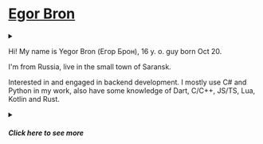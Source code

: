 # [Egor Bron](https://egorbron.github.io/)
<!--<img src="https://avatars.githubusercontent.com/u/71507444?s=64" style="border-radius: 4px;" alt="Avatar">-->

<!--[![ko-fi](https://ko-fi.com/img/githubbutton_sm.svg)](https://ko-fi.com/egorbron)-->
<details><summary></summary>
 
 ![Profile views](https://komarev.com/ghpvc/?username=EgorBron&color=4c10cc&style=flat-square)
 
</details>

Hi! My name is Yegor Bron (Егор Брон), 16 y. o. guy born Oct 20.

I'm from Russia, live in the small town of Saransk.

Interested in and engaged in backend development. I mostly use C# and Python in my work, also have some knowledge of Dart, C/C++, JS/TS, Lua, Kotlin and Rust.

<details><summary><h5><i>Click here to see more</i></h5></summary>

### Skills and toolset

<details><summary>click to reveal</summary>

<sub>Languages</sub>

[![Skills - Languages](https://skillicons.dev/icons?i=cs,py,lua,bash,,dart,c,cpp,rust,kotlin,js,ts)](/)

<sub>Platforms</sub>

[![Skills - Platforms](https://skillicons.dev/icons?i=git,github,dotnet,docker,cmake,gradle,bots,wasm,linux,discord)](/)

<sub>UI, markup, DBs</sub>

[![Skills - UI, markup, DBs](https://skillicons.dev/icons?i=flutter,bootstrap,jquery,godot,unity,,md,html,css,svg,regex,,mongodb,postgres,sqlite)](/)

<sub>Editors</sub>

[![Skills - Editors](https://skillicons.dev/icons?i=visualstudio,vscode,idea,ps,blender,au,pr,ae,figma)](/) 
</details>

### My projects
<details><summary>click to reveal</summary>

> Here are all the projects that I work on or have worked on recently.
>
> If ✔ is after project name - this project is finished, 🥶 - project is temporarily unmaintained.

###### Personal projects
  * 📄 [Some GitHub Gists](https://gist.github.com/EgorBron)
  * ❎ [Move or Die modding manual](https://github.com/EgorBron/MoveOrDie-Modding) - collection of manuals & community docs about modding in MoD 
  * 📲 [BuildingRPC](https://github.com/EgorBron/BuildingRPC) - attempt to make RPC on C# that aims to use "Builder" pattern to create calls
  * 📄 [shhta](https://github.com/EgorBron/shhta) - safe host for HyperTextApplications (analog for obsolete MSHTA)
  * 🔌 [SocketSaber](https://github.com/EgorBron/SocketSaber)🥶 - mod and library that allows you to open localhost TCP socket with lots of your current BS activity
  * 🖼 [BSDRP](https://github.com/EgorBron/BSDRP)🥶 - DRP (Discord Rich Presence) implementation for Beat Saber
  * 🎋 [GrasscutterCommandGenerator](https://github.com/EgorBron/GrasscutterCommandGenerator)🥶 - fork of [GCG](https://github.com/jie65535/GrasscutterCommandGenerator) with few new features and translations fixes
  * 📸 [ae2gd](https://github.com/EgorBron/ae2gd)🥶 - plugin for After Effects that imports composition to Geometry Dash level
  * 🌋 [XGauntlet](https://github.com/EgorBron/XGauntlet)🥶 - Geode mod for Geometry Dash that helps to add more "gauntlets"
  * 🤖 [ConsChatGPT](https://github.com/EgorBron/ConsChatGPT)✔ - not so good implementation of ChatGPT (gpt-3.5-turbo) usage through console
  * 💽 [EasyDriveIcon](https://github.com/EgorBron/EasyDriveIcon)✔ - util for change drive icon in Windows explorer
  * 🙀 [WHAT THE CAT?!](https://github.com/EgorBron/WHAT-THE-CAT)✔ - joke "virus" that spams with cat images (and not only cats)
  * *And lots of private repos with "great" ideas...*

###### [Blusutils](https://github.com/Blusutils/) projets
  * 🥫 [DESrv](https://github.com/Blusutils/DESrv) - Dedicated Extendible Server for usage in different tasks
  * 🎞️ [Blusutils Overalls](https://overalls.blusutils.net) - a set of useful web services for interaction between enterprise logic and the end user
    * ⤴️ [RPN - RePosting.NETwork (private)](https://github.com/Blusutils/RPN) - a .NET API to create reposting APIs
    * 📰 [Blusutils Newscenter (private)](https://github.com/Blusutils/Newscenter)🥶 - IfTTT-like news crossposting solution
    * 📜 [forme.ly (private)](https://github.com/Blusutils/forme.ly)🥶 - modern & convient forms builder
    * 👥 [forumά (private)](https://github.com/Blusutils/foruma)🥶 - template for forum pages
    * 🔗 [SLS (private)](https://github.com/Blusutils/SLS)🥶 - short links system
    * 🪪 [BlusuBio (private)](https://github.com/Blusutils/Bio)🥶 - biography landing pages builder
  * 👷‍♀️ [AniTycoon (private)](https://github.com/Blusutils/AniTycoon)🥶 - yet another Discord bot
  * 🌄 [DESCEndLib](https://github.com/Blusutils/DESCEndLib)✔ - multipurposal .NET library

 ###### Blusutils [Firoapps](https://github.com/Firoapps)
   * 📹 [CaptureExp (private)](https://github.com/Firoapps/CaptureExp)🥶 - shitty motion capture implementation for VR and exportion to some 3D software
   * 🎆 [Firochat (private)](https://github.com/Firoapps)🥶 - cross-platform all-in-one messengers client implementation for developers and enthusiasts
   * 📨 [Migratail (private)](https://github.com/Firoapps/Migratail)🥶 - helps to migrate from old mail services, browsers or systems
   * 🏞 [TurfTooley (private)](https://github.com/EgorBron/TurfTooley)🥶 - wildcard template for any sort of launchers made with mind and some turf
   * 🪔 [LAMP (private)](https://github.com/Firoapps/LAMP)🥶 - Light All Media Player
 
###### Blusutils x [SyrDB](https://github.com/syrdb)
  * 🗄 [BDSF.NET](https://github.com/Blusutils/BDSF.NET)🥶 - *Binary Data Store Format* implementation for .NET
  * 🍕 [SyrD.NET](https://github.com/syrdb/SyrD.NET)🥶 - [SyrDB](https://github.com/syrdb/SyrDB) driver for .NET
  * 🧀 [SyrBot](https://github.com/Blusutils/Syr)🥶 - Discord bot with great functionality
  * 🔁 [RouC](https://github.com/Blusutils/RouC)🥶 - the web anonymous **Rou**lette **C**hat
</details>

### Social networks (in order of speed of reply)
<details><summary>click to reveal</summary>

> If you can/want, please just join the related community (server, channel, etc.) if it exists. And if you sent friend request or DM, describe what are you want as completly as you can. **Please sure to not ask about Python or bots!**

💿[Discord (@egorbron)](https://discord.com/users/555638466365489172) or [Discord Server](https://discord.gg/bJkW8SSEeY)

🧻[Telegram DM (@egorbronn)](https://t.me/egorbronn) or [channel (@egorbron_sleep, RU)](https://t.me/egorbron_sleep) 

▶[YouTube (@EgorBron)](https://youtube.com/@EgorBron)

⏺[Steam](https://steamcommunity.com/id/EgorBronn/)

💬[DonationAlerts](https://www.donationalerts.com/c/egorbron)

📧[E-mail (egorbron@inbox.ru)](mailto:egorbron@inbox.ru)

⏹[VK (@egorbronn)](https://vk.com/egorbronn) (inactive, may not reply) 

🟣[osu!profile](https://osu.ppy.sh/users/15136301) (noreply)
 
🐳[Docker Hub](https://hub.docker.com/u/egorbron) (noreply)

🏪[Itch](https://egorbron.itch.io/) (noreply)

☕[Ko-fi](https://ko-fi.com/egorbron) (noreply)

</details>

### Statistics (not fully precise)

#### Discord Activity
<details><summary>click to reveal</summary>
<a href="https://discord.com/users/555638466365489172">
  <img
    src="https://lanyard.cnrad.dev/api/555638466365489172?idleMessage=Doing%20nothing"
    alt="Discord Presence"
    width=300
  />
</a>
</details>
 
#### GitHub
<details><summary>click to reveal</summary>
 
<!--
![Stats](https://github-readme-stats.vercel.app/api?username=EgorBron&show_icons=true&theme=tokyonight&bg_color=000000&title_color=ebebeb&text_color=cbcbcb)

![Top Langs](https://github-readme-stats.vercel.app/api/top-langs/?username=EgorBron&layout=compact&theme=codeSTACKr)-->

![Metrics](/github-metrics.svg)

![Metrics Blusutils](/github-metrics-blusutils.svg)
 
</details>

#### Wakatime

<details><summary>click to reveal</summary>
 
 [![Wakatime profile](https://wakatime.com/badge/user/0d335b7c-5fc4-4716-9e58-4e0d11be214d.svg?style=flat-square)](https://wakatime.com/@EgorBron)
 
<img
  src="https://wakatime.com/share/@EgorBron/e276a505-ff9f-4cb2-885f-778f074830ee.svg"
  alt="Wakatime stats - Languages"
  width=500
/>
<img
  src="https://wakatime.com/share/@EgorBron/98a0f5cf-84cc-433d-81fa-f5fcb834b626.svg"
  alt="Wakatime stats - Editors"
  width=500
/>
 </details>
 
 </details>
